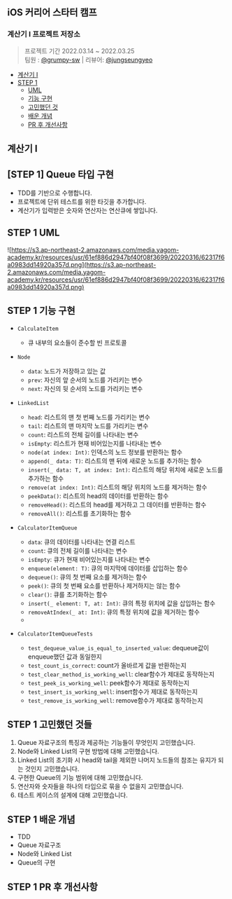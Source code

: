 ## iOS 커리어 스타터 캠프

### 계산기 I 프로젝트 저장소
> 프로젝트 기간 2022.03.14 ~ 2022.03.25 <br/>
팀원 : [@grumpy-sw](https://github.com/grumpy-sw) | 리뷰어: [@jungseungyeo](https://github.com/https://github.com/jungseungyeo)

- [계산기 I](#계산기-I)
- [STEP 1](#[STEP-1]-Queue-타입-구현)
    + [UML](#STEP-1-UML)
    + [기능 구현](#STEP-1-기능-구현)
    + [고민했던 것](#STEP-1-고민했던-것들)
    + [배운 개념](#STEP-1-배운-개념)
    + [PR 후 개선사항](#STEP-1-PR-후-개선사항)


## 계산기 I

## [STEP 1] Queue 타입 구현
- TDD를 기반으로 수행합니다.
- 프로젝트에 단위 테스트를 위한 타깃을 추가합니다.
- 계산기가 입력받은 숫자와 연산자는 연산큐에 쌓입니다.

## STEP 1 UML
![https://s3.ap-northeast-2.amazonaws.com/media.yagom-academy.kr/resources/usr/61ef886d2947bf40f08f3699/20220316/62317f6a0983dd14920a357d.png](https://s3.ap-northeast-2.amazonaws.com/media.yagom-academy.kr/resources/usr/61ef886d2947bf40f08f3699/20220316/62317f6a0983dd14920a357d.png)

## STEP 1 기능 구현
- ```CalculateItem```
    - 큐 내부의 요소들이 준수할 빈 프로토콜

- ```Node``` 
    - ```data```: 노드가 저장하고 있는 값
    - ```prev```: 자신의 앞 순서의 노드를 가리키는 변수
    - ```next```: 자신의 뒷 순서의 노드를 가리키는 변수

- ```LinkedList```
    - ```head```: 리스트의 맨 첫 번째 노드를 가리키는 변수
    - ```tail```: 리스트의 맨 마지막 노드를 가리키는 변수
    - ```count```: 리스트의 전체 길이를 나타내는 변수
    - ```isEmpty```: 리스트가 현재 비어있는지를 나타내는 변수
    - ```node(at index: Int)```: 인덱스의 노드 정보를 반환하는 함수
    - ```append(_ data: T)```: 리스트의 맨 뒤에 새로운 노드를 추가하는 함수
    - ```insert(_ data: T, at index: Int)```: 리스트의 해당 위치에 새로운 노드를 추가하는 함수
    - ```remove(at index: Int)```: 리스트의 해당 위치의 노드를 제거하는 함수
    - ```peekData()```: 리스트의 head의 데이터를 반환하는 함수
    - ```removeHead()```: 리스트의 head를 제거하고 그 데이터를 반환하는 함수
    - ```removeAll()```: 리스트를 초기화하는 함수 
- ```CalculatorItemQueue```
    - ```data```: 큐의 데이터를 나타내는 연결 리스트
    - ```count```: 큐의 전체 길이를 나타내는 변수
    - ```isEmpty```: 큐가 현재 비어있는지를 나타내는 변수
    - ```enqueue(element: T)```: 큐의 마지막에 데이터를 삽입하는 함수
    - ```dequeue()```: 큐의 첫 번째 요소를 제거하는 함수
    - ```peek()```: 큐의 첫 번째 요소를 반환하나 제거하지는 않는 함수
    - ```clear()```: 큐를 초기화하는 함수
    - ```insert(_ element: T, at: Int)```: 큐의 특정 위치에 값을 삽입하는 함수
    - ```removeAtIndex(_ at: Int)```: 큐의 특정 위치에 값을 제거하는 함수
    -
- ```CalculatorItemQueueTests```
    - ```test_dequeue_value_is_equal_to_inserted_value```: dequeue값이 enqueue했던 값과 동일한지
    - ```test_count_is_correct```: count가 올바르게 값을 반환하는지
    - ```test_clear_method_is_working_well```: clear함수가 제대로 동작하는지
    - ```test_peek_is_working_well```: peek함수가 제대로 동작하는지
    - ```test_insert_is_working_well```: insert함수가 제대로 동작하는지
    - ```test_remove_is_working_well```: remove함수가 제대로 동작하는지
## STEP 1 고민했던 것들
1. Queue 자료구조의 특징과 제공하는 기능들이 무엇인지 고민했습니다.
2. Node와 Linked List의 구현 방법에 대해 고민했습니다.
3. Linked List의 초기화 시 head와 tail을 제외한 나머지 노드들의 참조는 유지가 되는 것인지 고민했습니다.
4. 구현한 Queue의 기능 범위에 대해 고민했습니다.
5. 연산자와 숫자들을 하나의 타입으로 묶을 수 없을지 고민했습니다.
6. 테스트 케이스의 설계에 대해 고민했습니다.

## STEP 1 배운 개념
- TDD
- Queue 자료구조
- Node와 Linked List
- Queue의 구현

## STEP 1 PR 후 개선사항

